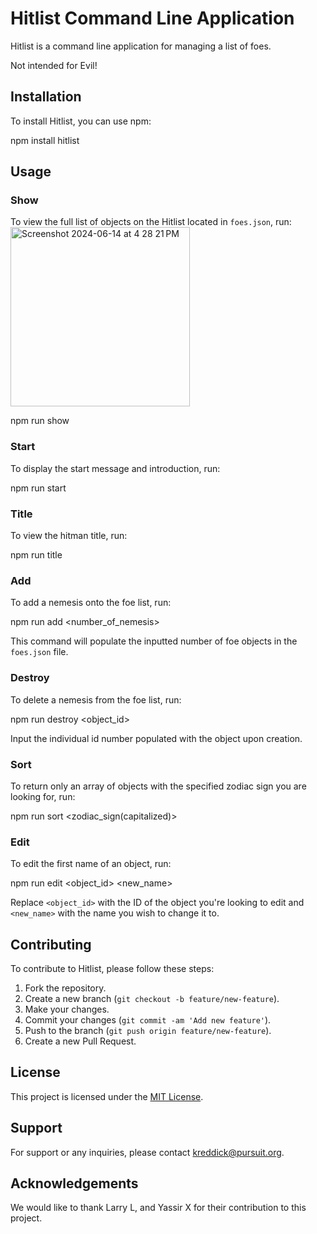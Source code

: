 # Hitlist Command Line Application

Hitlist is a command line application for managing a list of foes.

Not intended for Evil! 

## Installation

To install Hitlist, you can use npm:

npm install hitlist


## Usage

### Show

To view the full list of objects on the Hitlist located in `foes.json`, run:
<img width="287" alt="Screenshot 2024-06-14 at 4 28 21 PM" src="https://github.com/KhylaRedd/Hitlist/assets/152443591/4c35669e-a373-4c76-aa6f-a2453c587654">


npm run show


### Start

To display the start message and introduction, run:

npm run start


### Title

To view the hitman title, run:

npm run title


### Add

To add a nemesis onto the foe list, run:

npm run add <number_of_nemesis>


This command will populate the inputted number of foe objects in the `foes.json` file.

### Destroy

To delete a nemesis from the foe list, run:

npm run destroy <object_id>


Input the individual id number populated with the object upon creation.

### Sort

To return only an array of objects with the specified zodiac sign you are looking for, run:

npm run sort <zodiac_sign(capitalized)>


### Edit

To edit the first name of an object, run:

npm run edit <object_id> <new_name>


Replace `<object_id>` with the ID of the object you're looking to edit and `<new_name>` with the name you wish to change it to.

## Contributing

To contribute to Hitlist, please follow these steps:

1. Fork the repository.
2. Create a new branch (`git checkout -b feature/new-feature`).
3. Make your changes.
4. Commit your changes (`git commit -am 'Add new feature'`).
5. Push to the branch (`git push origin feature/new-feature`).
6. Create a new Pull Request.

## License

This project is licensed under the [MIT License](LICENSE).

## Support

For support or any inquiries, please contact [kreddick@pursuit.org](kreddick@pursuit.org).

## Acknowledgements

We would like to thank Larry L, and Yassir X for their contribution to this project.




